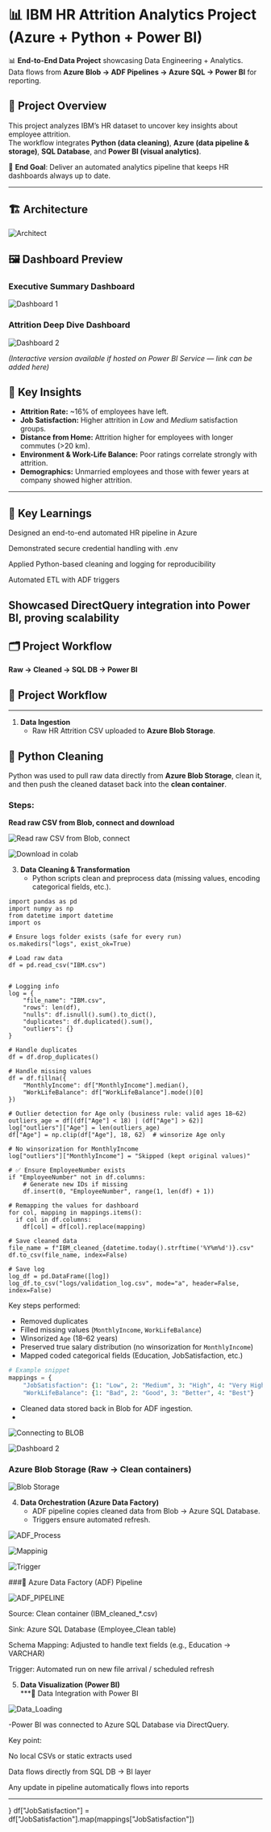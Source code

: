 # 📊 IBM HR Attrition Analytics Project  (Azure + Python + Power BI)

📊 **End-to-End Data Project** showcasing Data Engineering + Analytics.  
Data flows from **Azure Blob → ADF Pipelines → Azure SQL → Power BI** for reporting.  

## 🚀 Project Overview  
This project analyzes IBM’s HR dataset to uncover key insights about employee attrition.  
The workflow integrates **Python (data cleaning)**, **Azure (data pipeline & storage)**, **SQL Database**, and **Power BI (visual analytics)**.  

🔑 **End Goal**: Deliver an automated analytics pipeline that keeps HR dashboards always up to date.  

---
## 🏗️ Architecture
![Architect](docs/Dashboard1.jpg)  

## 🖼 Dashboard Preview  

### Executive Summary Dashboard  
![Dashboard 1](docs/Dashboard1.jpg)  

### Attrition Deep Dive Dashboard  
![Dashboard 2](docs/Dashboard2.jpg)  

*(Interactive version available if hosted on Power BI Service — link can be added here)*  

## 🔑 Key Insights
- **Attrition Rate:** ~16% of employees have left.  
- **Job Satisfaction:** Higher attrition in *Low* and *Medium* satisfaction groups.  
- **Distance from Home:** Attrition higher for employees with longer commutes (>20 km).  
- **Environment & Work-Life Balance:** Poor ratings correlate strongly with attrition.  
- **Demographics:** Unmarried employees and those with fewer years at company showed higher attrition.  

---

## 🚀 Key Learnings

Designed an end-to-end automated HR pipeline in Azure

Demonstrated secure credential handling with .env

Applied Python-based cleaning and logging for reproducibility

Automated ETL with ADF triggers

Showcased DirectQuery integration into Power BI, proving scalability
---

## 🗂 Project Workflow  

**Raw → Cleaned → SQL DB → Power BI**  

## 📌 Project Workflow

---

1. **Data Ingestion**  
   - Raw HR Attrition CSV uploaded to **Azure Blob Storage**.

## 🐍 Python Cleaning

Python was used to pull raw data directly from **Azure Blob Storage**, clean it, and then push the cleaned dataset back into the **clean container**.  

### Steps:
 **Read raw CSV from Blob, connect and download** 
 
![Read raw CSV from Blob, connect](docs/read1.PNG)

![Download in colab](docs/Download2.PNG)

3. **Data Cleaning & Transformation**  
   - Python scripts clean and preprocess data (missing values, encoding categorical fields, etc.).
```
import pandas as pd
import numpy as np
from datetime import datetime
import os

# Ensure logs folder exists (safe for every run)
os.makedirs("logs", exist_ok=True)

# Load raw data
df = pd.read_csv("IBM.csv")


# Logging info
log = {
    "file_name": "IBM.csv",
    "rows": len(df),
    "nulls": df.isnull().sum().to_dict(),
    "duplicates": df.duplicated().sum(),
    "outliers": {}
}

# Handle duplicates
df = df.drop_duplicates()

# Handle missing values
df = df.fillna({
    "MonthlyIncome": df["MonthlyIncome"].median(),
    "WorkLifeBalance": df["WorkLifeBalance"].mode()[0]
})

# Outlier detection for Age only (business rule: valid ages 18–62)
outliers_age = df[(df["Age"] < 18) | (df["Age"] > 62)]
log["outliers"]["Age"] = len(outliers_age)
df["Age"] = np.clip(df["Age"], 18, 62)  # winsorize Age only

# No winsorization for MonthlyIncome
log["outliers"]["MonthlyIncome"] = "Skipped (kept original values)"

# ✅ Ensure EmployeeNumber exists
if "EmployeeNumber" not in df.columns:
    # Generate new IDs if missing
    df.insert(0, "EmployeeNumber", range(1, len(df) + 1))

# Remapping the values for dashboard
for col, mapping in mappings.items():
  if col in df.columns:
    df[col] = df[col].replace(mapping)

# Save cleaned data
file_name = f"IBM_cleaned_{datetime.today().strftime('%Y%m%d')}.csv"
df.to_csv(file_name, index=False)

# Save log
log_df = pd.DataFrame([log])
log_df.to_csv("logs/validation_log.csv", mode="a", header=False, index=False)
```

Key steps performed:  
- Removed duplicates  
- Filled missing values (`MonthlyIncome`, `WorkLifeBalance`)  
- Winsorized `Age` (18–62 years)  
- Preserved true salary distribution (no winsorization for `MonthlyIncome`)  
- Mapped coded categorical fields (Education, JobSatisfaction, etc.)  

```python
# Example snippet
mappings = {
    "JobSatisfaction": {1: "Low", 2: "Medium", 3: "High", 4: "Very High"},
    "WorkLifeBalance": {1: "Bad", 2: "Good", 3: "Better", 4: "Best"}
```
   - Cleaned data stored back in Blob for ADF ingestion.
   - 
![Connecting to BLOB](docs/connect1.PNG)

![Dashboard 2](docs/download.PNG)


### Azure Blob Storage (Raw → Clean containers)  

![Blob Storage](docs/Blob_raw.PNG) 

4. **Data Orchestration (Azure Data Factory)**  
   - ADF pipeline copies cleaned data from Blob → Azure SQL Database.
   - Triggers ensure automated refresh.

![ADF_Process](docs/ADF1.PNG)

![Mappinig](docs/ADF2.PNG)

![Trigger](docs/Trigger.PNG)

###🔄 Azure Data Factory (ADF) Pipeline

![ADF_PIPELINE](docs/ADF_Pipeline.PNG)

Source: Clean container (IBM_cleaned_*.csv)

Sink: Azure SQL Database (Employee_Clean table)

Schema Mapping: Adjusted to handle text fields (e.g., Education → VARCHAR)

Trigger: Automated run on new file arrival / scheduled refresh

5. **Data Visualization (Power BI)**  
    ***🔗 Data Integration with Power BI
   
![Data_Loading](docs/Data_Load.JPG)

   -Power BI was connected to Azure SQL Database via DirectQuery.

Key point:

No local CSVs or static extracts used

Data flows directly from SQL DB → BI layer

Any update in pipeline automatically flows into reports

---





}
df["JobSatisfaction"] = df["JobSatisfaction"].map(mappings["JobSatisfaction"])
